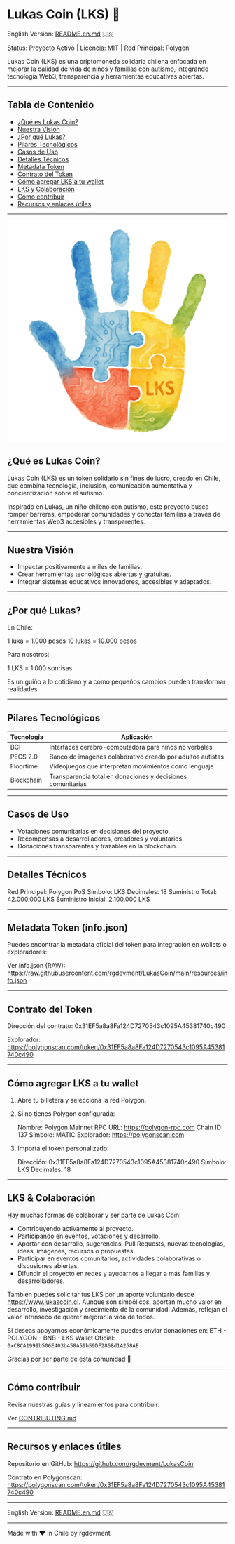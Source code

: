 # Lukas Coin (LKS) 🌟

English Version: [README.en.md](README.en.md) 🇺🇸

Status: Proyecto Activo   |   Licencia: MIT   |   Red Principal: Polygon

Lukas Coin (LKS) es una criptomoneda solidaria chilena enfocada en mejorar la calidad de vida de niños y familias con autismo, integrando tecnología Web3, transparencia y herramientas educativas abiertas.

---

## Tabla de Contenido

- [¿Qué es Lukas Coin?](#qué-es-lukas-coin)
- [Nuestra Visión](#nuestra-visión)
- [¿Por qué Lukas?](#por-qué-lukas)
- [Pilares Tecnológicos](#pilares-tecnológicos)
- [Casos de Uso](#casos-de-uso)
- [Detalles Técnicos](#detalles-técnicos)
- [Metadata Token](#metadata-token-infojson)
- [Contrato del Token](#contrato-del-token)
- [Cómo agregar LKS a tu wallet](#cómo-agregar-lks-a-tu-wallet)
- [LKS y Colaboración](#lks--colaboración)
- [Cómo contribuir](#cómo-contribuir)
- [Recursos y enlaces útiles](#recursos-y-enlaces-útiles)

---

![Lukas Coin Logo](resources/images/lukas_coin_logo_512.png)

## ¿Qué es Lukas Coin?

Lukas Coin (LKS) es un token solidario sin fines de lucro, creado en Chile, que combina tecnología, inclusión, comunicación aumentativa y concientización sobre el autismo.

Inspirado en Lukas, un niño chileno con autismo, este proyecto busca romper barreras, empoderar comunidades y conectar familias a través de herramientas Web3 accesibles y transparentes.

---

## Nuestra Visión

- Impactar positivamente a miles de familias.
- Crear herramientas tecnológicas abiertas y gratuitas.
- Integrar sistemas educativos innovadores, accesibles y adaptados.

---

## ¿Por qué Lukas?

En Chile:

1 luka = 1.000 pesos
10 lukas = 10.000 pesos

Para nosotros:

1 LKS = 1.000 sonrisas

Es un guiño a lo cotidiano y a cómo pequeños cambios pueden transformar realidades.

---

## Pilares Tecnológicos

| Tecnología | Aplicación                                                  |
| ---------- | ----------------------------------------------------------- |
| BCI        | Interfaces cerebro-computadora para niños no verbales       |
| PECS 2.0   | Banco de imágenes colaborativo creado por adultos autistas  |
| Floortime  | Videojuegos que interpretan movimientos como lenguaje       |
| Blockchain | Transparencia total en donaciones y decisiones comunitarias |

---

## Casos de Uso

- Votaciones comunitarias en decisiones del proyecto.
- Recompensas a desarrolladores, creadores y voluntarios.
- Donaciones transparentes y trazables en la blockchain.

---

## Detalles Técnicos

Red Principal: Polygon PoS
Símbolo: LKS
Decimales: 18
Suministro Total: 42.000.000 LKS
Suministro Inicial: 2.100.000 LKS

---

## Metadata Token (info.json)

Puedes encontrar la metadata oficial del token para integración en wallets o exploradores:

Ver info.json (RAW):
https://raw.githubusercontent.com/rgdevment/LukasCoin/main/resources/info.json

---

## Contrato del Token

Dirección del contrato:
0x31EF5a8a8Fa124D7270543c1095A45381740c490

Explorador:
https://polygonscan.com/token/0x31EF5a8a8Fa124D7270543c1095A45381740c490

---

## Cómo agregar LKS a tu wallet

1. Abre tu billetera y selecciona la red Polygon.
2. Si no tienes Polygon configurada:

   Nombre: Polygon Mainnet
   RPC URL: https://polygon-rpc.com
   Chain ID: 137
   Símbolo: MATIC
   Explorador: https://polygonscan.com

3. Importa el token personalizado:

   Dirección: 0x31EF5a8a8Fa124D7270543c1095A45381740c490
   Símbolo: LKS
   Decimales: 18

---

## LKS & Colaboración

Hay muchas formas de colaborar y ser parte de Lukas Coin:

- Contribuyendo activamente al proyecto.
- Participando en eventos, votaciones y desarrollo.
- Aportar con desarrollo, sugerencias, Pull Requests, nuevas tecnologías, ideas, imágenes, recursos o propuestas.
- Participar en eventos comunitarios, actividades colaborativas o discusiones abiertas.
- Difundir el proyecto en redes y ayudarnos a llegar a más familias y desarrolladores.

También puedes solicitar tus LKS por un aporte voluntario desde https://www.lukascoin.cl. Aunque son simbólicos, aportan mucho valor en desarrollo, investigación y crecimiento de la comunidad. Además, reflejan el valor intrínseco de querer mejorar la vida de todos.

Si deseas apoyarnos económicamente puedes enviar donaciones en: ETH - POLYGON - BNB - LKS
Wallet Oficial: `0xC8CA1999b506E403b458A59b59DF2868d1A258AE`

Gracias por ser parte de esta comunidad 💙

---

## Cómo contribuir

Revisa nuestras guías y lineamientos para contribuir:

Ver [CONTRIBUTING.md](CONTRIBUTING.md)

---

## Recursos y enlaces útiles

Repositorio en GitHub:
https://github.com/rgdevment/LukasCoin

Contrato en Polygonscan:
https://polygonscan.com/token/0x31EF5a8a8Fa124D7270543c1095A45381740c490

---

English Version: [README.en.md](README.en.md) 🇺🇸

---
Made with ❤️ in Chile by rgdevment
